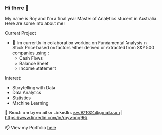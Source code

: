 ### Hi there 👋

My name is Roy and I'm a final year Master of Analytics student in Australia. Here are some info about me!

Current Project

- 🔭 I’m currently in collaboration working on Fundamental Analysis in Stock Price based on factors either derived or extracted from S&P 500 companies using :
  - Cash Flows
  - Balance Sheet
  - Income Statement

Interest:

- Storytelling with Data
- Data Analytics
- Statistics
- Machine Learning

💬 Reach me by email or LinkedIn: roy.971024@gmail.com | https://www.linkedin.com/in/roywong96/


📫 View my Portfolio [here](https://roywong96.github.io/Projects/)


